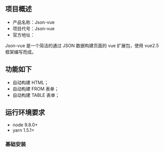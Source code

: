 
## 项目概述

* 产品名称：Json-vue
* 项目代号：Json-vue
* 官方地址：

Json-vue 是一个简洁的通过 JSON 数据构建页面的 vue 扩展包，使用 vue2.5 框架编写而成。

## 功能如下

- 自动构建 HTML；
- 自动构建 FROM 表单；
- 自动构建 TABLE 表单；

## 运行环境要求

- node 9.8.0+
- yarn 1.5.1+

### 基础安装
